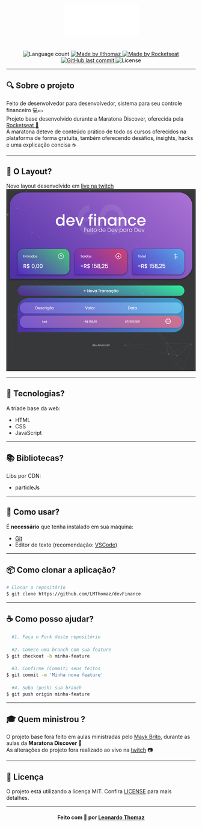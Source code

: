 <h4 align="center">
    <img alt="" src=".github/logo.svg" width="200px" />
    <br/>
</h4>

<p align="center">
  <br>
  <img alt="Language count" src="https://img.shields.io/github/repo-size/LMThomaz/devFinance"/>


  <a href="https://twitch.tv/llthomaz">
    <img alt="Made by llthomaz" src="https://img.shields.io/badge/made%20by-llthomaz-%237519C1">
  </a>
  
  <a href="https://rocketseat.com.br">
    <img alt="Made by Rocketseat" src="https://img.shields.io/badge/made%20by-Rocketseat-%237519C1">
  </a>

  <a href="https://github.com/LMThomaz/devFinance/commits/master">
    <img alt="GitHub last commit" src="https://img.shields.io/github/last-commit/LMThomaz/devFinance">
  </a>

  <img alt="License" src="https://img.shields.io/github/license/LMThomaz/devFinance">
</p>

---

## :mag: Sobre o projeto

Feito de desenvolvedor para desenvolvedor, sistema para seu controle financeiro :computer::dollar:  
Projeto base desenvolvido durante a Maratona Discover, oferecida pela [Rocketseat :rocket:][url-rocketseat]  
A maratona deteve de conteúdo prático de todo os cursos oferecidos na plataforma de forma gratuíta, também oferecendo desáfios, insights, hacks e uma explicação concisa :coffee:

---

## :art: O Layout?

Novo layout desenvolvido em [live na twitch][url-twitch-front]
![Capa devFinance](.github/capa.png)

---

## :hammer: Tecnologias?

A tríade base da web:

- HTML
- CSS
- JavaScript

---

## :books: Bibliotecas?

Libs por CDN:

- particleJs

---

## :electric_plug: Como usar?

É **necessário** que tenha instalado em sua máquina:

- [Git][url-git]
- Editor de texto (recomendação: [VSCode][url-vs])

---

## :package: Como clonar a aplicação?

```bash
# Clonar o repositório
$ git clone https://github.com/LMThomaz/devFinance
```

---

## :coffee: Como posso ajudar?

```bash
  #1. Faça o Fork deste repositório

  #2. Comece uma branch com sua feature
$ git checkout -b minha-feature

  #3. Confirme (Commit) seus feitos
$ git commit -m 'Minha nova feature'

  #4. Suba (push) sua branch
$ git push origin minha-feature
```

---

## :mortar_board: Quem ministrou ?

O projeto base fora feito em aulas ministradas pelo [Mayk Brito][mayk], durante as aulas da **Maratona Discover** :rocket:  
As alterações do projeto fora realizado ao vivo na [twitch][url-twitch] :camera:

---

## :page_with_curl: Licença

O projeto está utilizando a licença MIT. Confira [LICENSE][license] para mais detalhes.

---

<h4 align="center">
Feito com 💜 por <a href="https://www.linkedin.com/in/leonardo-thomaz/" target="_blank">Leonardo Thomaz</a>
</h4>

[url-rocketseat]: https://rocketseat.com.br/
[url-twitch-front]: https://www.twitch.tv/videos/905445124
[url-twitch]: https://www.twitch.tv/llthomaz
[url-git]: https://git-scm.com/
[url-vs]: https://code.visualstudio.com/
[url-npm]: https://www.npmjs.com/
[url-yarn]: https://yarnpkg.com/
[mayk]: https://github.com/maykbrito
[license]: https://github.com/LMThomaz/devFinance/blob/master/LICENSE.md
